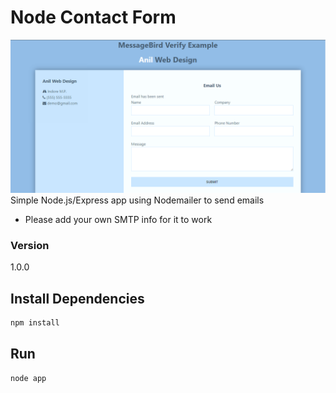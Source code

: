 # Node Contact Form
<img src="https://raw.githubusercontent.com/NodeJs-Developments/Nodejs-ContactUs-Form/master/Screenshot%202022-03-11%20175418.png" />
Simple Node.js/Express app using Nodemailer to send emails

- Please add your own SMTP info for it to work

### Version

1.0.0

## Install Dependencies

```bash
npm install 
```

## Run

```bash
node app
```
